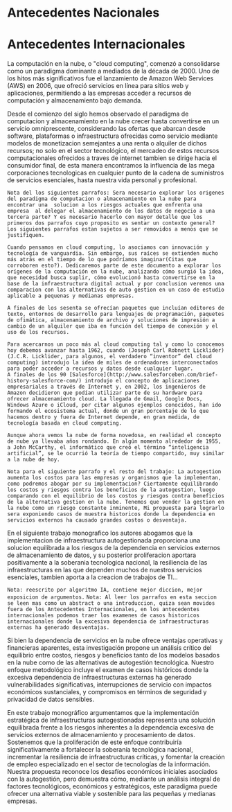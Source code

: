 # Antecedentes Nacionales

# Antecedentes Internacionales
La computación en la nube, o "cloud computing", comenzó a consolidarse como un paradigma dominante a mediados de la década de 2000. Uno de los hitos más significativos fue el lanzamiento de Amazon Web Services (AWS) en 2006, que ofreció servicios en línea para sitios web y aplicaciones, permitiendo a las empresas acceder a recursos de computación y almacenamiento bajo demanda.

Desde el comienzo del siglo hemos observado el paradigma de computacion y almacenamiento en la nube crecer hasta convertirse en un servicio omniprescente, considerando las ofertas que abarcan desde software, plataformas o infraestructura ofrecidas como servicio mediante modelos de monetizacion semejantes a una renta o alquiler de dichos recursos; no solo en el sector tecnológico, el mercadeo de estos recursos computacionales ofrecidos a traves de internet tambien se dirige hacia el consumidor final, de esta manera encontramos la influencia de las mega corporaciones tecnologicas en cualquier punto de la cadena de suministros de servicios esenciales, hasta nuestra vida personal y profesional.

`Nota del los siguientes parrafos: Sera necesario explorar los origenes del paradigma de computacion o almacenamiento en la nube para encontrar una  solucion a los riesgos actuales que enfrenta una empresa  al delegar el almacenamiento de los datos de negocio a una tercera parte? Y es necesario hacerlo con mayor detalle que los primeros dos parrafos cuyo proposito es sentar un contexto general? Los siguientes parrafos estan sujetos a ser removidos a menos que se justifiquen.`

```
Cuando pensamos en cloud computing, lo asociamos con innovación y tecnología de vanguardia. Sin embargo, sus raíces se extienden mucho más atrás en el tiempo de lo que podríamos imaginar(Citas que corroboren esto?). Dedicaremos parte de este documento a explorar los orígenes de la computación en la nube, analizando cómo surgió la idea, que necesidad busca suplir, cómo evolucionó hasta convertirse en la base de la infraestructura digital actual y por conclusion veremos una comparacion con las alternativas de auto gestion en un caso de estudio aplicable a pequenas y medianas empresas.

A finales de los sesenta se ofrecían paquetes que incluían editores de texto, entornos de desarrollo para lenguajes de programación, paquetes de ofimática, almacenamiento de archivo y soluciones de impresión a cambio de un alquiler que iba en función del tiempo de conexión y el uso de los recursos.

Para acercarnos un poco más al cloud computing tal y como lo conocemos hoy debemos avanzar hasta 1962, cuando (Joseph Carl Robnett Licklider) (J.C.R. Licklider, para algunos, el verdadero “inventor” del cloud computing) introdujo la idea de miles de ordenadores interconectados para poder acceder a recursos y datos desde cualquier lugar.
A finales de los 90 [Salesforce](http://www.salesforceben.com/brief-history-salesforce-com/) introdujo el concepto de aplicaciones empresariales a través de Internet y, en 2002, los ingenieros de Amazon decidieron que podían utilizar parte de su hardware para ofrecer almacenamiento cloud. La llegada de Gmail, Google Docs, Windows Azure o iCloud, por citar algunos ejemplos conocidos, han ido formando el ecosistema actual, donde un gran porcentaje de lo que hacemos dentro y fuera de Internet depende, en gran medida, de tecnología basada en cloud computing.

Aunque ahora vemos la nube de forma novedosa, en realidad el concepto de nube ya llevaba años rondando. En algún momento alrededor de 1955, a John McCarthy, el informático que creó el término “inteligencia artificial”, se le ocurrió la teoría de tiempo compartido, muy similar a la nube de hoy.
```

`Nota para el siguiente parrafo y el resto del trabajo: La autogestion aumenta los costos para las empresas y organismos que la implementan, como podremos abogar por su implementacion? Ciertamente equilibrando los costos y riesgos contra los beneficios de la autogestion, luego comparando con el equilibrio de los costos y riesgos contra beneficios de la alternativa gestion en la nube. Tenemos que vender la gestion en la nube como un riesgo constante inminente, Mi propuesta para lograrlo sera exponiendo casos de muestra historicos donde la dependencia en servicios externos ha causado grandes costos o desventaja.`

En el siguiente trabajo monografico los autores abogamos que la implementacion de infraestructura autogestionada proporciona una solucion equilibrada a los riesgos de la dependencia en servicios externos de almacenamiento de datos, y su posterior proliferacion aportara positivamente a la soberania tecnologica nacional, la resiliencia de las infraestructuras en las que dependen muchos de nuestros servicios esenciales, tambien aporta a la creacion de trabajos de TI...


`Nota: reescrito por algoritmo IA, contiene mejor diccion, mejor exposicion de argumentos.`
`Nota: Al leer los parrafos en esta seccion se leen mas como un abstract o una introduccion, quiza sean movidos fuera de los Antecedentes Internacionales, en los antecedentes internacionales podemos traer los examenes de casos historicos internacionales donde la excesiva dependencia de infraestructuras externas ha generado desventajas.`

Si bien la dependencia de servicios en la nube ofrece ventajas operativas y financieras aparentes, esta investigación propone un análisis crítico del equilibrio entre costos, riesgos y beneficios tanto de los modelos basados en la nube como de las alternativas de autogestión tecnológica. Nuestro enfoque metodológico incluye el examen de casos históricos donde la excesiva dependencia de infraestructuras externas ha generado vulnerabilidades significativas, interrupciones de servicio con impactos económicos sustanciales, y compromisos en términos de seguridad y privacidad de datos sensibles.

En este trabajo monográfico argumentamos que la implementación estratégica de infraestructuras autogestionadas representa una solución equilibrada frente a los riesgos inherentes a la dependencia excesiva de servicios externos de almacenamiento y procesamiento de datos. Sostenemos que la proliferación de este enfoque contribuiría significativamente a fortalecer la soberanía tecnológica nacional, incrementar la resiliencia de infraestructuras críticas, y fomentar la creación de empleo especializado en el sector de tecnologías de la información. Nuestra propuesta reconoce los desafíos económicos iniciales asociados con la autogestión, pero demuestra cómo, mediante un análisis integral de factores tecnológicos, económicos y estratégicos, este paradigma puede ofrecer una alternativa viable y sostenible para las pequeñas y medianas empresas.